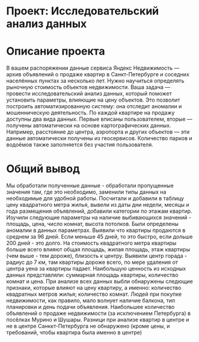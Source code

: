 # Проект: Исследовательский анализ данных
# Описание проекта
В вашем распоряжении данные сервиса Яндекс Недвижимость — архив объявлений о продаже квартир в Санкт-Петербурге и соседних населённых пунктах за несколько лет. Нужно научиться определять рыночную стоимость объектов недвижимости. Ваша задача — провести исследовательский анализ данных, который поможет установить параметры, влияющие на цену объектов. Это позволит построить автоматизированную систему: она отследит аномалии и мошенническую деятельность. 
По каждой квартире на продажу доступны два вида данных. Первые вписаны пользователем, вторые — получены автоматически на основе картографических данных. Например, расстояние до центра, аэропорта и других объектов — эти данные автоматически получены из геосервисов. Количество парков и водоёмов также заполняется без участия пользователя. 
# Общий вывод
Мы обработали полученные данные - обработали пропущенные значения там, где это необходимо, заменили типы данных на необходимые для удобной работы. Посчитали и добавили в таблицу цену квадратного метра жилья, вывели из даты дни недели, месяцы и года размещения объявлений, добавили категории по этажам квартир. Изучили следующие параметры на наличие выбивающихся значений - площадь, цена, число комнат, высота потолков. Были определены аномалии в данных параметрах. Выявили что квартиры продаются в среднем за 96 дней. Если меньше 45 дней, то это быстро, если дольше 200 дней - это долго. На стоимость квадратного метра квартиры больше всего влияют общая площадь, жилая площадь, этаж квартиры (чем выше - тем дороже), близость к центру. Выявили центр горада - радиус до 7 км, там квартиры дороже всего, по мере удаления от центра уена за квартиры падает. Наибольшую ценность из исходных данных представляли: суммарная площадь квартиры, количество комнат и цена. При анализе всех данных выбли обнаружены следющие признаки, которые влияют на цену квартиру, а именно: количество квадратных метров жилья; количество комнат. Людей при покупке недвижимости, как правило, мало волнует наличие балкона, тип планировки и день подачи объявления. Наибольшее количество объявлений о продаже недвижимости (за исключением Петербурга) в посёлках Мурино и Шушары. Разници при анализе квартир в центре и не в центре Санккт-Петербурга не обнаружено (кроме цены, и требований, чтобы квартира была именно в центре)
